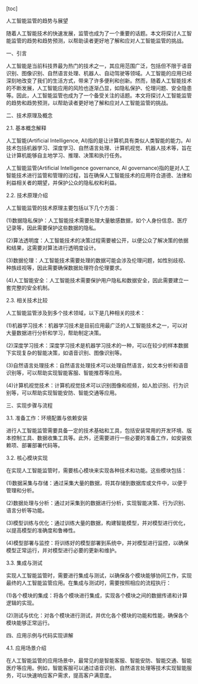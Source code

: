 
[toc]                    
                
                
人工智能监管的趋势与展望

随着人工智能技术的快速发展，监管也成为了一个重要的话题。本文将探讨人工智能监管的趋势和趋势预测，以帮助读者更好地了解和应对人工智能监管的挑战。

一、引言

人工智能是当前科技界最为热门的技术之一，其应用范围广泛，包括但不限于语音识别、图像识别、自然语言处理、机器人、自动驾驶等领域。人工智能的应用已经深刻地改变了我们的生活方式，带来了许多便利和创新。然而，随着人工智能技术的不断发展，人工智能应用的风险也逐渐凸显，如隐私保护、伦理问题、安全隐患等。因此，人工智能监管也成为了一个备受关注的话题。本文将探讨人工智能监管的趋势和趋势预测，以帮助读者更好地了解和应对人工智能监管的挑战。

二、技术原理及概念

2.1. 基本概念解释

人工智能(Artificial Intelligence, AI)指的是让计算机具有类似人类智能的能力。AI技术包括机器学习、深度学习、自然语言处理、计算机视觉、机器人技术等，旨在让计算机能够自主地学习、推理、决策和执行任务。

人工智能监管(Artificial Intelligence governance, AI governance)指的是对人工智能技术进行监管和管理的过程，旨在确保人工智能技术的应用符合道德、法律和利益相关者的期望，并保护公众的隐私权和利益。

2.2. 技术原理介绍

人工智能监管的技术原理主要包括以下几个方面：

(1)数据隐私保护：人工智能技术需要处理大量敏感数据，如个人身份信息、医疗记录等，因此需要保护这些数据的隐私。

(2)算法透明度：人工智能技术的决策过程需要被公开，以便公众了解决策的依据和结果，这需要对算法进行透明度设计。

(3)数据伦理：人工智能技术需要处理的数据可能会涉及伦理问题，如性别歧视、种族歧视等，因此需要确保数据处理符合伦理要求。

(4)人工智能安全：人工智能技术需要保护用户隐私和数据安全，因此需要建立一套完整的安全机制。

2.3. 相关技术比较

人工智能监管涉及到多个技术领域，以下是几种相关的技术：

(1)机器学习技术：机器学习技术是目前应用最广泛的人工智能技术之一，可以对大量数据进行分析和学习，帮助制定决策。

(2)深度学习技术：深度学习技术是机器学习技术的一种，可以在较少的样本数据下实现复杂的智能决策，如语音识别、图像识别等。

(3)自然语言处理技术：自然语言处理技术可以处理自然语言，如文本分析和语音识别等，可以帮助实现智能客服、智能推荐等应用。

(4)计算机视觉技术：计算机视觉技术可以识别图像和视频，如人脸识别、行为识别等，可以帮助实现智能安防、智能交通等应用。

三、实现步骤与流程

3.1. 准备工作：环境配置与依赖安装

进行人工智能监管需要具备一定的技术基础和工具，包括安装常用的开发环境、版本控制工具、数据收集工具等。此外，还需要进行一些必要的准备工作，如安装依赖项、部署部署代码等。

3.2. 核心模块实现

在实现人工智能监管时，需要核心模块来实现各种技术和功能。这些模块包括：

(1)数据采集与存储：通过采集大量的数据，将其存储到数据库或文件中，以便于管理和分析。

(2)数据处理与分析：通过对采集到的数据进行分析，实现智能决策、行为识别、语言分析等功能。

(3)模型训练与优化：通过训练大量的数据，构建智能模型，并对模型进行优化，以提高模型的准确度和鲁棒性。

(4)模型部署与监控：将训练好的模型部署到系统中，并对模型进行监控，以确保模型正常运行，并对模型进行必要的更新和维护。

3.3. 集成与测试

实现人工智能监管时，需要进行集成与测试，以确保各个模块能够协同工作，实现最终的人工智能监管应用。在集成与测试时，需要按照相应的流程执行：

(1)各个模块的集成：将各个模块进行集成，实现各个模块之间的数据传递和计算逻辑的实现。

(2)测试与优化：对各个模块进行测试，并优化各个模块的功能和性能，确保各个模块能够正常运行。

四、应用示例与代码实现讲解

4.1. 应用场景介绍

在人工智能监管的应用场景中，最常见的是智能客服、智能安防、智能交通、智能医疗等应用。例如，智能客服可以通过语音识别、自然语言处理等技术实现智能服务，可以快速响应客户需求，提高客户满意度。

